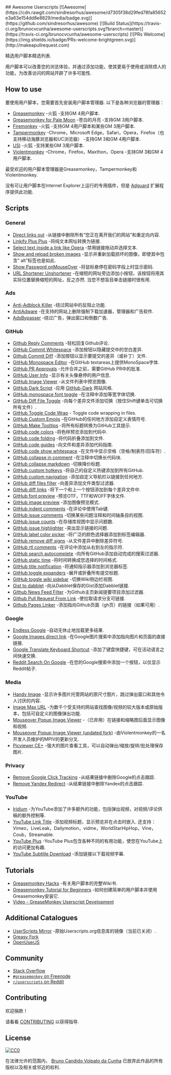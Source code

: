 <div class="github-widget" data-repo="brunocvcunha/awesome-userscripts"></div>
<script async src="https://pagead2.googlesyndication.com/pagead/js/adsbygoogle.js"></script><ins class="adsbygoogle" style="display:block" data-ad-client="ca-pub-6890694312814945" data-ad-slot="5473692530" data-ad-format="auto"  data-full-width-responsive="true"></ins><script>(adsbygoogle = window.adsbygoogle || []).push({});</script>
## Awesome Userscripts [![Awesome](https://cdn.rawgit.com/sindresorhus/awesome/d7305f38d29fed78fa85652e3a63e154dd8e8829/media/badge.svg)](https://github.com/sindresorhus/awesome) [![Build Status](https://travis-ci.org/brunocvcunha/awesome-userscripts.svg?branch=master)](https://travis-ci.org/brunocvcunha/awesome-userscripts) [![PRs Welcome](https://img.shields.io/badge/PRs-welcome-brightgreen.svg)](http://makeapullrequest.com)

精选用户脚本精选列表.

用户脚本可以改善您的浏览体验，并通过添加功能，使其更易于使用或消除烦人的功能，为改善访问的网站开辟了许多可能性.






## How to use

 要使用用户脚本，您需要首先安装用户脚本管理器.  以下是各种浏览器的管理器：

- [Greasemonkey](http://www.greasespot.net/) -火狐
  -支持GM 4用户脚本.
- [Greasemonkey for Pale Moon](https://github.com/janekptacijarabaci/greasemonkey/releases) -苍白的月亮
  -支持GM 3用户脚本.
- [Firemonkey](https://addons.mozilla.org/firefox/addon/firemonkey/) -火狐
  -支持GM 4用户脚本和某些GM 3用户脚本.
- [Tampermonkey](https://tampermonkey.net/) -Chrome，Microsoft Edge，Safari，Opera，Firefox（也支持移动海豚浏览器和UC浏览器）
  -支持GM 3和GM 4用户脚本.
- [USI](https://addons.mozilla.org/firefox/addon/userunified-script-injector/) -火狐
  -支持某些GM 3用户脚本.
- [Violentmonkey](https://violentmonkey.github.io/) -Chrome，Firefox，Maxthon，Opera
  -支持GM 3和GM 4用户脚本.

最受欢迎的用户脚本管理器是Greasemonkey，Tampermonkey和Violentmonkey.

没有可让用户脚本在Internet Explorer上运行的专用插件，但是 [Adguard](https://adguard.com/) 扩展程序提供此功能.


## Scripts

### General

* [Direct links out](https://openuserjs.org/scripts/nokeya/Direct_links_out) -从链接中删除所有“您正在离开我们的网站”和重定向内容.
* [Linkify Plus Plus](https://greasyfork.org/scripts/4255-linkify-plus-plus) -将纯文本网址转换为链接.
* [Select text inside a link like Opera](https://greasyfork.org/scripts/789-select-text-inside-a-link-like-opera) -禁用链接拖动并选择文本.
* [Show and reload broken images](https://greasyfork.org/scripts/790-show-and-reload-broken-images) -显示并重新加载损坏的图像，即使其中包含“ alt”标签也是如此.
* [Show Password onMouseOver](https://greasyfork.org/scripts/32-show-password-onmouseover) -将鼠标悬停在密码字段上时显示密码.
* [URL Shortener Unshortener](https://greasyfork.org/scripts/5359-url-shortener-unshortener)  -在缩短的网址旁边添加小按钮，该按钮将用其实际位置替换缩短的网址，反之亦然.  当您不想盲目单击链接时很有用.


### Ads

* [Anti-Adblock Killer](http://reek.github.io/anti-adblock-killer/) -绕过网站中的反阻止功能.
* [AntiAdware](https://greasyfork.org/scripts/4294-antiadware) -在支持的网站上删除强制下载加速器，管理器和广告软件.
* [AdsBypasser](https://adsbypasser.github.io/) -绕过广告，弹出窗口和倒数广告.


### GitHub

* [Github Reply Comments](https://github.com/jerone/UserScripts/tree/master/Github_Reply_Comments#readme) -轻松回复Github评论.
* [GitHub Commit Whitespace](https://github.com/jerone/UserScripts/tree/master/Github_Commit_Whitespace#readme) -添加按钮以隐藏提交中的空白差异.
* [Github Commit Diff](https://github.com/jerone/UserScripts/tree/master/Github_Commit_Diff#readme) -添加按钮以显示要提交的差异（或补丁）文件.
* [GitHub Monospace Editor](https://github.com/devxoul/github-monospace-editor) -在GitHub textareas上提供MonoSpace字体.
* [GitHub PR Approvals](https://github.com/stowball/github-pr-approvals) -允许合并之前，需要GitHub PR中的批准.
* [GitHub User Info](https://github.com/jerone/UserScripts/tree/master/Github_User_Info#readme) -显示有关头像悬停的用户信息.
* [GitHub Image Viewer](https://github.com/jerone/UserScripts/tree/master/Github_Image_Viewer#readme) -从文件列表中预览图像.
* [GitHub Dark Script](https://github.com/StylishThemes/GitHub-Dark-Script) -应用 [GitHub-Dark](https://github.com/StylishThemes/GitHub-Dark) 网站风格.
* [GitHub monospace font toggle](https://greasyfork.org/scripts/18787-github-monospace-font-toggle) -在注释中添加等宽字体切换.
* [GitHub Diff File Toggle](https://greasyfork.org/scripts/18788-github-diff-file-toggle) -向每个差异文件添加切换（按住Shift键单击可切换所有文件）.
* [GitHub Toggle Code Wrap](https://greasyfork.org/scripts/18789-github-toggle-code-wrap) - Toggle code wrapping in files.
* [GitHub Custom Emojis](https://github.com/StylishThemes/GitHub-Custom-Emojis) -在GitHub的任何地方添加自定义表情符号.
* [GitHub Make Tooltips](https://greasyfork.org/scripts/22194) -将所有标题转换为GitHub工具提示.
* [GitHub code colors](https://github.com/Mottie/GitHub-userscripts/wiki/GitHub-code-colors) -将色样预览添加到代码中.
* [GitHub code folding](https://github.com/Mottie/GitHub-userscripts/wiki/GitHub-code-folding) -将代码折叠添加到文件.
* [GitHub code guides](https://github.com/Mottie/GitHub-userscripts/wiki/GitHub-code-guides) -向文件和差异添加代码指南.
* [GitHub code show whitespace](https://github.com/Mottie/GitHub-userscripts/wiki/GitHub-code-show-whitespace) -在文件中显示空格（空格/制表符/回车符）.
* [GitHub collapse in comment](https://github.com/Mottie/GitHub-userscripts/wiki/GitHub-collapse-in-comment) -在注释中切换长代码块.
* [GitHub collapse markdown](https://github.com/Mottie/GitHub-userscripts/wiki/GitHub-collapse-markdown) -切换降价标题.
* [GitHub custom hotkeys](https://github.com/Mottie/GitHub-userscripts/wiki/GitHub-custom-hotkeys) -将自己的自定义热键添加到所有GitHub.
* [GitHub custom navigation](https://github.com/Mottie/GitHub-userscripts/wiki/GitHub-custom-navigation) -添加自定义导航栏以链接到任何地方.
* [GitHub diff files filter](https://github.com/Mottie/GitHub-userscripts/wiki/GitHub-diff-files-filter) -向差异添加文件类型过滤器.
* [GitHub diff links](https://github.com/Mottie/GitHub-userscripts/wiki/GitHub-diff-links) -将下一个和上一个按钮添加到每个差异文件中.
* [GitHub font preview](https://github.com/Mottie/GitHub-userscripts/wiki/GitHub-font-preview) -预览OTF，TTF和WOFF字体文件.
* [GitHub image preview](https://github.com/Mottie/GitHub-userscripts/wiki/GitHub-image-preview) -添加图像预览模式.
* [GitHub indent comments](https://github.com/Mottie/GitHub-userscripts/wiki/GitHub-indent-comments) -在评论中使用Tab键.
* [GitHub issue comments](https://github.com/Mottie/GitHub-userscripts/wiki/GitHub-issue-comments) -切换某些问题注释和时间轴条目的视图.
* [GitHub issue counts](https://github.com/Mottie/GitHub-userscripts/wiki/GitHub-issue-counts) -在存储库视图中显示问题数.
* [GitHub issue highlighter](https://github.com/Mottie/GitHub-userscripts/wiki/GitHub-issue-highlighter) -突出显示链接的问题.
* [GitHub label color picker](https://github.com/Mottie/GitHub-userscripts/wiki/GitHub-label-color-picker) -将广泛的颜色选择器添加到标签编辑器.
* [GitHub remove diff signs](https://github.com/Mottie/GitHub-userscripts/wiki/GitHub-remove-diff-signs) -从文件差异中删除差异符号.
* [GitHub rtl comments](https://github.com/Mottie/GitHub-userscripts/wiki/GitHub-rtl-comments) -在评论中添加从右到左的指示符.
* [GitHub search autocomplete](https://github.com/Mottie/GitHub-userscripts/wiki/GitHub-search-autocomplete) -向所有GitHub添加自动完成的搜索过滤器.
* [GitHub static time](https://github.com/Mottie/GitHub-userscripts/wiki/GitHub-static-time) -将时间转换成您选择的时间格式.
* [GitHub title notification](https://github.com/Mottie/GitHub-userscripts/wiki/GitHub-title-notification) -将通知指示器添加到浏览器标签.
* [GitHub toggle expanders](https://github.com/Mottie/GitHub-userscripts/wiki/GitHub-toggle-expanders) -展开或折叠所有提交标题.
* [GitHub toggle wiki sidebar](https://github.com/Mottie/GitHub-userscripts/wiki/GitHub-toggle-wiki-sidebar) -切换Wiki侧边栏视图.
* [Gist to dabblet](https://github.com/Mottie/GitHub-userscripts/wiki/Gist-to-dabblet) -向从Dabblet保存的Gist添加Dabblet链接.
* [Github News Feed Filter](https://github.com/jerone/UserScripts/tree/master/Github_News_Feed_Filter#readme) -为Github主页新闻提要项目添加过滤器.
* [Github Pull Request From Link](https://github.com/jerone/UserScripts/tree/master/Github_Pull_Request_From#readme) -使拉取请求分支可链接.
* [Github Pages Linker](https://github.com/jerone/UserScripts/tree/master/Github_Pages_Linker#readme) -添加指向Github页面（gh页）的链接（如果可用）.


### Google

* [Endless Google](https://openuserjs.org/scripts/tumpio/Endless_Google) -自动无休止地加载更多结果.
* [Google Images direct link](https://greasyfork.org/scripts/3187-google-images-direct-link) -在Google图片搜索中添加指向图片和页面的直接链接.
* [Google Translate Keyboard Shortcut](https://github.com/Greenek/google-translate-keyboard-shortcut-userscript) -添加了键盘快捷键，可在活动语言之间快速交换.
* [Reddit Search On Google](https://github.com/marioortizmanero/reddit-search-on-google) -在您的Google搜索中添加一个按钮，以仅显示Reddit帖子.


### Media

* [Handy Image](https://greasyfork.org/scripts/109-handy-image) -显示许多图片托管网站的原尺寸图片，跳过弹出窗口和其他令人讨厌的内容.
* [Image Max URL](https://greasyfork.org/scripts/36662-image-max-url) -为数千个受支持的网站查找图像/视频的较大版本或原始版本，包括可自定义的图像弹出功能.
* [Mouseover Popup Image Viewer](https://greasyfork.org/scripts/404-mouseover-popup-image-viewer) -（已弃用）在链接和缩略图后面显示图像和视频.
* [Mouseover Popup Image Viewer (updated fork)](https://greasyfork.org/scripts/394820-mouseover-popup-image-viewer) -由Violentmonkey的一名开发人员维护的MPIV的更新分叉.
* [Picviewer CE+](https://greasyfork.org/scripts/24204-picviewer-ce) -强大的图片查看工具，可以自动弹出/缩放/旋转/批处理保存图片.


### Privacy

* [Remove Google Click Tracking](https://greasyfork.org/scripts/1523-remove-google-click-tracking) -从结果链接中删除Google的点击跟踪.
* [Remove Yandex Redirect](https://greasyfork.org/scripts/22737-remove-yandex-redirect) -从结果链接中删除Yandex的点击跟踪.


### YouTube

* [Iridium](https://greasyfork.org/scripts/37902-iridium) -为YouTube添加了许多额外的功能，包括弹出视频，对视频/评论供稿的额外控制等.
* [YouTube Link Title](https://greasyfork.org/scripts/390656-youtube-link-title)  -添加视频标题，显示预览并在点击时嵌入.  还支持：Vimeo，LiveLeak，Dailymotion，vidme，WorldStarHipHop，Vine，Coub，Streamable.
* [YouTube Plus](https://greasyfork.org/scripts/9932-youtube) -YouTube Plus包含各种不同的有用功能，使您在YouTube上的访问更加有趣.
* [YouTube Subtitle Download](https://github.com/1c7/Youtube-Auto-Subtitle-Download) -添加链接以下载视频字幕.



## Tutorials

  - [Greasemonkey Hacks](http://commons.oreilly.com/wiki/index.php/Greasemonkey_Hacks) -有关用户脚本的完整Wiki书.
  - [Greasemonkey Tutorial for Beginners](http://hayageek.com/greasemonkey-tutorial/) -如何创建简单的用户脚本并使用Greasemonkey安装它.
  - [Video - GreaseMonkey Userscript Development](https://www.youtube.com/watch?v=hAeWOOJPp0o)


## Additional Catalogues

* [UserScripts Mirror](http://userscripts-mirror.org/) -原始Userscripts.org信息库的镜像（当前已关闭）.
* [Greasy Fork](https://greasyfork.org/)
* [OpenUserJS](https://openuserjs.org/)


## Community

* [Stack Overflow](https://stackoverflow.com/questions/tagged/userscripts)
* [`#greasemonkey` on Freenode](http://webchat.freenode.net/?channels=greasemonkey)
* [`r/userscripts` on Reddit](https://www.reddit.com/r/userscripts/)


## Contributing

欢迎捐款！

请看看 [CONTRIBUTING](https://github.com/brunocvcunha/awesome-userscripts/blob/master/CONTRIBUTING.md) 以获得指导.

## License

[![CC0](http://i.creativecommons.org/p/zero/1.0/88x31.png)](http://creativecommons.org/publicdomain/zero/1.0/)

在法律允许的范围内， [Bruno Candido Volpato da Cunha](https://github.com/brunocvcunha/awesome-userscripts/blob/master/mailto:brunocvcunha@gmail.com) 已放弃此作品的所有版权以及相关或邻近的权利.
